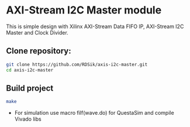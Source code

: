 # AXI-Stream I2C Master module

This is simple design with Xilinx AXI-Stream Data FIFO IP, AXI-Stream I2C Master and Clock Divider. 

## Clone repository:
```bash
git clone https://github.com/RDSik/axis-i2c-master.git
cd axis-i2c-master
```

## Build project
```bash
make
```

* For simulation use macro filf(wave.do) for QuestaSim and compile Vivado libs
